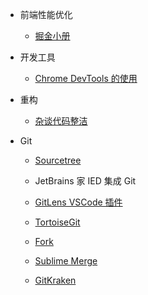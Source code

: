 <!--
 * @Author: sherlyzz
 * @Date: 2022-01-24
 * @LastEditTime: 2022-01-29
 * @LastEditors: sherlyzz
 * @Description: WEB 工程方向的资源
-->

- 前端性能优化
  
  - [掘金小册](https://juejin.cn/book/6844733750048210957)

- 开发工具
  
  - [Chrome DevTools 的使用](https://juejin.cn/post/6987752907579850765)

- 重构

  - [杂谈代码整洁](https://mp.weixin.qq.com/s/s_2dfOnMqND1qKjTfnmg5A)

- Git

  - [Sourcetree](https://www.sourcetreeapp.com/)

  - JetBrains 家 IED 集成 Git

  - [GitLens VSCode 插件](https://gitlens.amod.io)

  - [TortoiseGit](https://tortoisegit.org)
  
  - [Fork](https://fork.dev/)

  - [Sublime Merge](https://www.sublimemerge.com)

  - [GitKraken](https://www.gitkraken.com)
